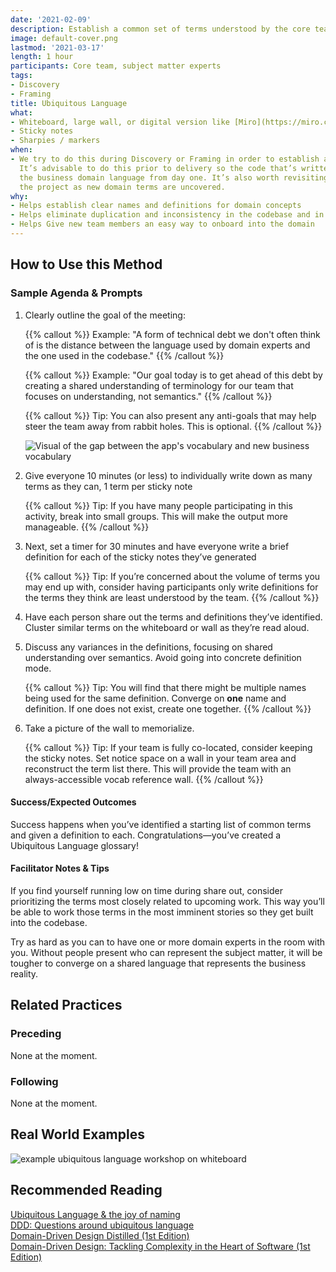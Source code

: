 ```yaml
---
date: '2021-02-09'
description: Establish a common set of terms understood by the core team
image: default-cover.png
lastmod: '2021-03-17'
length: 1 hour
participants: Core team, subject matter experts
tags:
- Discovery
- Framing
title: Ubiquitous Language
what:
- Whiteboard, large wall, or digital version like [Miro](https://miro.com/)
- Sticky notes
- Sharpies / markers
when:
- We try to do this during Discovery or Framing in order to establish a baseline vocabulary.
  It’s advisable to do this prior to delivery so the code that’s written reflects
  the business domain language from day one. It’s also worth revisiting this throughout
  the project as new domain terms are uncovered.
why:
- Helps establish clear names and definitions for domain concepts
- Helps eliminate duplication and inconsistency in the codebase and in team conversations
- Helps Give new team members an easy way to onboard into the domain
---
```


## How to Use this Method
### Sample Agenda & Prompts
1. Clearly outline the goal of the meeting:

   {{% callout %}}
   Example: "A form of technical debt we don't often think of is the distance between the language used by domain experts and the one used in the codebase."
   {{% /callout %}}
 
   {{% callout %}}
   Example: "Our goal today is to get ahead of this debt by creating a shared understanding of terminology for our team that focuses on understanding, not semantics."
   {{% /callout %}}

   {{% callout %}}
   Tip: You can also present any anti-goals that may help steer the team away from rabbit holes. This is optional.
   {{% /callout %}}
 
   ![Visual of the gap between the app's vocabulary and new business vocabulary](/images/practices/ubiquitous-language/step-1.png)

1. Give everyone 10 minutes (or less) to individually write down as many terms as they can, 1 term per sticky note

   {{% callout %}}
   Tip: If you have many people participating in this activity, break into small groups. This will make the output more manageable.
   {{% /callout %}}
1. Next, set a timer for 30 minutes and have everyone write a brief definition for each of the sticky notes they’ve generated

   {{% callout %}}
   Tip: If you’re concerned about the volume of terms you may end up with, consider having participants only write definitions for the terms they think are least understood by the team.
   {{% /callout %}}
1. Have each person share out the terms and definitions they’ve identified. Cluster similar terms on the whiteboard or wall as they’re read aloud.

1. Discuss any variances in the definitions, focusing on shared understanding over semantics. Avoid going into concrete definition mode.

   {{% callout %}}
   Tip: You will find that there might be multiple names being used for the same definition. Converge on **one** name and definition. If one does not exist, create one together.
   {{% /callout %}}
1. Take a picture of the wall to memorialize.

   {{% callout %}}
   Tip: If your team is fully co-located, consider keeping the sticky notes. Set notice space on a wall in your team area and reconstruct the term list there. This will provide the team with an always-accessible vocab reference wall.
   {{% /callout %}}
#### Success/Expected Outcomes
Success happens when you’ve identified a starting list of common terms and given a definition to each. Congratulations—you’ve created a Ubiquitous Language glossary!

#### Facilitator Notes & Tips

If you find yourself running low on time during share out, consider prioritizing the terms most closely related to upcoming work. This way you’ll be able to work those terms in the most imminent stories so they get built into the codebase.

Try as hard as you can to have one or more domain experts in the room with you. Without people present who can represent the subject matter, it will be tougher to converge on a shared language that represents the business reality.

## Related Practices

### Preceding

None at the moment.

### Following

None at the moment.

## Real World Examples

![example ubiquitous language workshop on whiteboard](/images/practices/ubiquitous-language/example-1.jpg)

## Recommended Reading

[Ubiquitous Language & the joy of naming](https://blog.carbonfive.com/2016/10/04/ubiquitous-language-the-joy-of-naming/)  
[DDD: Questions around ubiquitous language](https://richarddingwall.name/2013/02/16/ubiquitious-language-handling-change/)  
[Domain-Driven Design Distilled (1st Edition)](https://www.amazon.com/Domain-Driven-Design-Distilled-Vaughn-Vernon/dp/0134434420)  
[Domain-Driven Design: Tackling Complexity in the Heart of Software (1st Edition)](https://www.amazon.com/Domain-Driven-Design-Tackling-Complexity-Software/dp/0321125215)